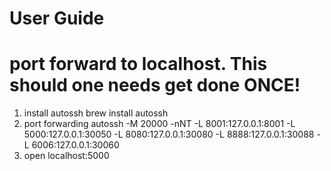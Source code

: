 # User Guide

# port forward to localhost. This should one needs get done ONCE!
1. install autossh
  brew install autossh
2. port forwarding
autossh -M 20000    -nNT -L 8001:127.0.0.1:8001 -L 5000:127.0.0.1:30050 -L 8080:127.0.0.1:30080 -L 8888:127.0.0.1:30088 -L 6006:127.0.0.1:30060
3. open localhost:5000

